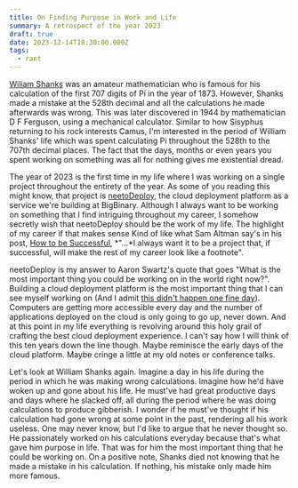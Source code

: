 ```yaml
---
title: On Finding Purpose in Work and Life
summary: A retrospect of the year 2023
draft: true
date: 2023-12-14T18:30:00.000Z
tags:
  - rant
---
```


[Wiliam Shanks](https://en.wikipedia.org/wiki/William_Shanks) was an amateur mathematician who is famous for his calculation of the first 707 digits of Pi in the year of 1873. However, Shanks made a mistake at the 528th decimal and all the calculations he made afterwards was wrong. This was later discovered in 1944 by mathematician D F Ferguson, using a mechanical calculator. Similar to how Sisyphus returning to his rock interests Camus, I'm interested in the period of William Shanks' life which was spent calculating Pi throughout the 528th to the 707th decimal places. The fact that the days, months or even years you spent working on something was all for nothing gives me existential dread. 

The year of 2023 is the first time in my life where I was working on a single project throughout the entirety of the year. As some of you reading this might know, that project is [neetoDeploy](https://neeto.com/neetodeploy), the cloud deployment platform as a service we're building at BigBinary. Although I always want to be working on something that I find intriguing throughout my career, I somehow secretly wish that neetoDeploy should be the work of my life. The highlight of my career if that makes sense Kind of like what Sam Altman say's in his post, [How to be Successful](https://blog.samaltman.com/how-to-be-successful), *"...*I always want it to be a project that, if successful, will make the rest of my career look like a footnote".  

neetoDeploy is my answer to Aaron Swartz's quote that goes "What is the most important thing you could be working on in the world right now?". Building a cloud deployment platform is the most important thing that I can see myself working on (And I admit [this didn't happen one fine day](https://signalvnoise.com/posts/3124-give-it-five-minutes)). Computers are getting more accessible every day and the number of applications deployed on the cloud is only going to go up, never down. And at this point in my life everything is revolving around this holy grail of crafting the best cloud deployment experience. I can't say how I will think of this ten years down the line though. Maybe reminisce the early days of the cloud platform. Maybe cringe a little at my old notes or conference talks.

Let's look at William Shanks again. Imagine a day in his life during the period in which he was making wrong calculations. Imagine how he'd have woken up and gone about his life. He must've had great productive days and days where he slacked off, all during the period where he was doing calculations to produce gibberish. I wonder if he must've thought if his calculation had gone wrong at some point in the past, rendering all his work useless. One may never know, but I'd like to argue that he never thought so. He passionately worked on his calculations everyday because that's what gave him purpose in life. That was for him the most important thing that he could be working on. On a positive note, Shanks died not knowing that he made a mistake in his calculation. If nothing, his mistake only made him more famous.

 
